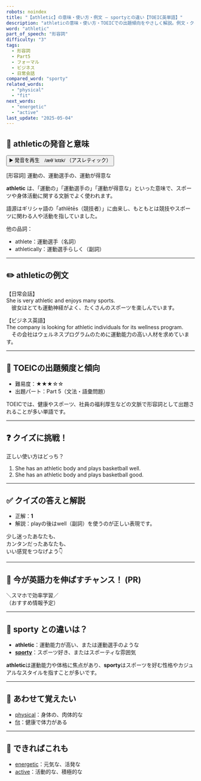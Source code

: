 ```yaml
---
robots: noindex
title: "【athletic】の意味・使い方・例文 ― sportyとの違い【TOEIC英単語】"
description: "athleticの意味・使い方・TOEICでの出題傾向をやさしく解説。例文・クイズ付きでsportyとの違いもわかりやすく学べます。"
word: "athletic"
part_of_speech: "形容詞"
difficulty: "3"
tags:
  - 形容詞
  - Part5
  - フォーマル
  - ビジネス
  - 日常会話
compared_word: "sporty"
related_words:
  - "physical"
  - "fit"
next_words:
  - "energetic"
  - "active"
last_update: "2025-05-04"
---
```


## 🔰 athleticの発音と意味

<button class="play-audio" onclick="playTTS('athletic')">
  <span class="play-audio-main">
    ▶️ 発音を再生　/æθˈlɛtɪk/
  </span>
  <span class="play-audio-sub">
    （アスレティック）
  </span>
</button>

[形容詞] 運動の、運動選手の、運動が得意な

**athletic** は、「運動の」「運動選手の」「運動が得意な」といった意味で、スポーツや身体活動に関する文脈でよく使われます。

語源はギリシャ語の「athlētēs（競技者）」に由来し、もともとは競技やスポーツに関わる人や活動を指していました。

他の品詞：  
- athlete：運動選手（名詞）
- athletically：運動選手らしく（副詞）

---

## ✏️ athleticの例文

【日常会話】  
She is very athletic and enjoys many sports.  
　彼女はとても運動神経がよく、たくさんのスポーツを楽しんでいます。

【ビジネス英語】  
The company is looking for athletic individuals for its wellness program.  
　その会社はウェルネスプログラムのために運動能力の高い人材を求めています。

---

## 🎯 TOEICの出題頻度と傾向

- 難易度：★★★☆☆
- 出題パート：Part 5（文法・語彙問題）

TOEICでは、健康やスポーツ、社員の福利厚生などの文脈で形容詞として出題されることが多い単語です。

---

## ❓ クイズに挑戦！

正しい使い方はどっち？

1. She has an athletic body and plays basketball well.  
2. She has an athletic body and plays basketball good.

---

## ✅ クイズの答えと解説

- 正解：**1**
- 解説：playの後はwell（副詞）を使うのが正しい表現です。

少し迷ったあなたも、  
カンタンだったあなたも、  
いい感覚をつなげよう👇️

---

## 🚀 今が英語力を伸ばすチャンス！ (PR)

<div class="info-center">
＼スマホで効率学習／<br>  
（おすすめ情報予定）
</div>

---

## 🤔  sporty との違いは？

- **athletic**：運動能力が高い、または運動選手のような
- **[sporty](/word/sporty/)**：スポーツ好き、またはスポーティな雰囲気

**athletic**は運動能力や体格に焦点があり、**sporty**はスポーツを好む性格やカジュアルなスタイルを指すことが多いです。

---

## 🧩 あわせて覚えたい

- [physical](/word/physical/)：身体の、肉体的な
- [fit](/word/fit/)：健康で体力がある

---

## 📖 できればこれも

- [energetic](/word/energetic/)：元気な、活発な
- [active](/word/active/)：活動的な、積極的な

<!-- cvid: aid21_bid05 -->
